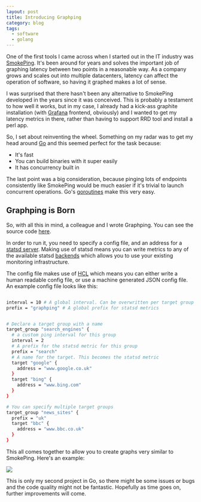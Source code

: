 ```yaml
---
layout: post
title: Introducing Graphping
category: blog
tags:
  - software
  - golang
---
```


One of the first tools I came across when I started out in the IT industry was [SmokePing](http://oss.oetiker.ch/smokeping/). It's been around for years and solves the important job of graphing latency between two points in a reasonable way. As a company grows and scales out into multiple datacenters, latency can affect the operation of software, so having it graphed makes a lot of sense.

I was surprised that there hasn't been any alternative to SmokePing developed in the years since it was conceived. This is probably a testament to how well it works, but in my case, I already had a kick-ass graphite installation (with [Grafana](http://grafana.org/) frontend, obviously) and I wanted to get my latency metrics in there, rather than having to support RRD tool and install a perl app.

So, I set about reinventing the wheel. Something on my radar was to get my head around [Go](https://golang.org/) and this seemed perfect for the task because:

  - It's fast
  - You can build binaries with it super easily
  - It has concurrency built in

The last point was a big consideration, because pinging lots of endpoints consistently like SmokePing would be much easier if it's trivial to launch concurrent operations. Go's [goroutines](https://tour.golang.org/concurrency/1) make this very easy.

## Graphping is Born

So, with all this in mind, a colleague and I wrote Graphping. You can see the source code [here](https://github.com/jaxxstorm/graphping).

In order to run it, you need to specify a config file, and an address for a [statsd server](https://github.com/etsy/statsd). Making use of statsd means you can write metrics to any of the available statsd [backends](https://github.com/etsy/statsd/blob/master/docs/backend.md) which allows you to use your existing monitoring infrastructure.

The config file makes use of [HCL](https://github.com/hashicorp/hcl) which means you can either write a human readable config file, or use a machine generated JSON config file. An example config file looks like this:

```bash

interval = 10 # A global interval. Can be overwritten per target group
prefix = "graphping" # A global prefix for statsd metrics


# Declare a target group with a name
target_group "search_engines" {
  # a custom ping interval for this group
  interval = 2
  # A prefix for the statsd metric for this group
  prefix = "search"
  # A name for the target. This becomes the statsd metric
  target "google" {
    address = "www.google.co.uk"
  }
  target "bing" {
    address = "www.bing.com"
  }
}

# You can specify multiple target groups
target_group "news_sites" {
  prefix = "uk"
  target "bbc" {
    address = "www.bbc.co.uk"
  }
}

```

This all comes together to allow you to create graphs very similar to SmokePing. Here's an example:

![](http://i.imgur.com/1766B2Z.png)

This is only my second project in Go, so there might be some issues or bugs and the code quality might not be fantastic. Hopefully as time goes on, further improvements will come.


